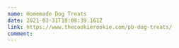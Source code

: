 ```yaml
---
name: Homemade Dog Treats
date: 2021-03-31T18:08:39.161Z
link: https://www.thecookierookie.com/pb-dog-treats/
comment:
---
```


